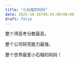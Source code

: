 ```yaml
---
title: "小石榴的妈妈"
date: 2025-10-16T08:34:00+08:00
draft: false
---
```


整个湾高考分数最高，

整个公司研究能力最强，

整个世界最爱小石榴的妈妈！